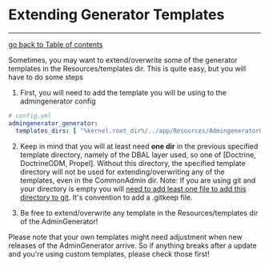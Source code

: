 # Extending Generator Templates
---------------------------------------

[go back to Table of contents][back-to-index]

[back-to-index]: https://github.com/symfony2admingenerator/AdmingeneratorGeneratorBundle/blob/master/Resources/doc/documentation.md#7-cookbook

Sometimes, you may want to extend/overwrite some of the generator templates in the Resources/templates dir. This is quite easy, but you will have to do some steps

1. First, you will need to add the template you will be using to the admingenerator config
```yaml
# config.yml
admingenerator_generator:
  templates_dirs: [ "%kernel.root_dir%/../app/Resources/AdmingeneratorGeneratorBundle/templates" ]
```

2. Keep in mind that you will at least need **one dir** in the previous specified template directory, namely of the DBAL layer used, so one of [Doctrine, DoctrineODM, Propel]. 
Without this directory, the specified template directory will not be used for extending/overwriting any of the templates, even in the CommonAdmin dir. 
Note: If you are using git and your directory is empty you will [need to add least one file to add this directory to git](https://git.wiki.kernel.org/index.php/GitFaq#Can_I_add_empty_directories.3F). It's convention to add a .gitkeep file.

3. Be free to extend/overwrite any template in the Resources/templates dir of the AdminGenerator!

Please note that your own templates might need adjustment when new releases of the AdminGenerator arrive. So if anything breaks after a update and you're using custom templates, please check those first!
